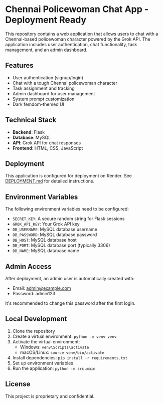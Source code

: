 # Chennai Policewoman Chat App - Deployment Ready

This repository contains a web application that allows users to chat with a Chennai-based policewoman character powered by the Grok API. The application includes user authentication, chat functionality, task management, and an admin dashboard.

## Features

- User authentication (signup/login)
- Chat with a tough Chennai policewoman character
- Task assignment and tracking
- Admin dashboard for user management
- System prompt customization
- Dark femdom-themed UI

## Technical Stack

- **Backend**: Flask
- **Database**: MySQL
- **API**: Grok API for chat responses
- **Frontend**: HTML, CSS, JavaScript

## Deployment

This application is configured for deployment on Render. See [DEPLOYMENT.md](DEPLOYMENT.md) for detailed instructions.

## Environment Variables

The following environment variables need to be configured:

- `SECRET_KEY`: A secure random string for Flask sessions
- `GROK_API_KEY`: Your Grok API key
- `DB_USERNAME`: MySQL database username
- `DB_PASSWORD`: MySQL database password
- `DB_HOST`: MySQL database host
- `DB_PORT`: MySQL database port (typically 3306)
- `DB_NAME`: MySQL database name

## Admin Access

After deployment, an admin user is automatically created with:
- Email: admin@example.com
- Password: admin123

It's recommended to change this password after the first login.

## Local Development

1. Clone the repository
2. Create a virtual environment: `python -m venv venv`
3. Activate the virtual environment:
   - Windows: `venv\Scripts\activate`
   - macOS/Linux: `source venv/bin/activate`
4. Install dependencies: `pip install -r requirements.txt`
5. Set up environment variables
6. Run the application: `python -m src.main`

## License

This project is proprietary and confidential.
